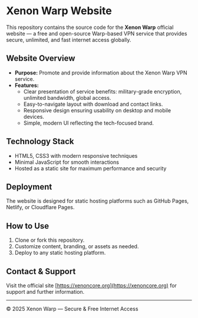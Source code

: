 # Xenon Warp Website

This repository contains the source code for the **Xenon Warp** official website — a free and open-source Warp-based VPN service that provides secure, unlimited, and fast internet access globally.

## Website Overview

- **Purpose:** Promote and provide information about the Xenon Warp VPN service.
- **Features:**
  - Clear presentation of service benefits: military-grade encryption, unlimited bandwidth, global access.
  - Easy-to-navigate layout with download and contact links.
  - Responsive design ensuring usability on desktop and mobile devices.
  - Simple, modern UI reflecting the tech-focused brand.

## Technology Stack

- HTML5, CSS3 with modern responsive techniques
- Minimal JavaScript for smooth interactions
- Hosted as a static site for maximum performance and security

## Deployment

The website is designed for static hosting platforms such as GitHub Pages, Netlify, or Cloudflare Pages.

## How to Use

1. Clone or fork this repository.
2. Customize content, branding, or assets as needed.
3. Deploy to any static hosting platform.

## Contact & Support

Visit the official site [https://xenoncore.org](https://xenoncore.org) for support and further information.

---

© 2025 Xenon Warp — Secure & Free Internet Access
